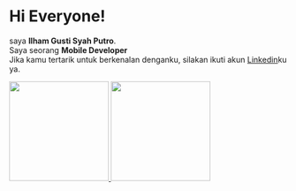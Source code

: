 # Hi Everyone! 

saya **Ilham Gusti Syah Putro**.\
Saya seorang **Mobile Developer** \
Jika kamu tertarik untuk berkenalan denganku, silakan ikuti akun [Linkedin](https://www.linkedin.com/in/ilham-gusti-syah-putro/)ku ya.

<p align="left">
<a href="https://github.com/gilangadhan">
  <img height="180em" src="https://github-readme-stats-eight-theta.vercel.app/api?username=ilhamgs1427&show_icons=true&theme=algolia&include_all_commits=true&count_private=true"/>
  <img height="180em" src="https://github-readme-stats-eight-theta.vercel.app/api/top-langs/?username=ilhamgs1427&layout=compact&langs_count=8&theme=algolia"/>
</a>
</p>
